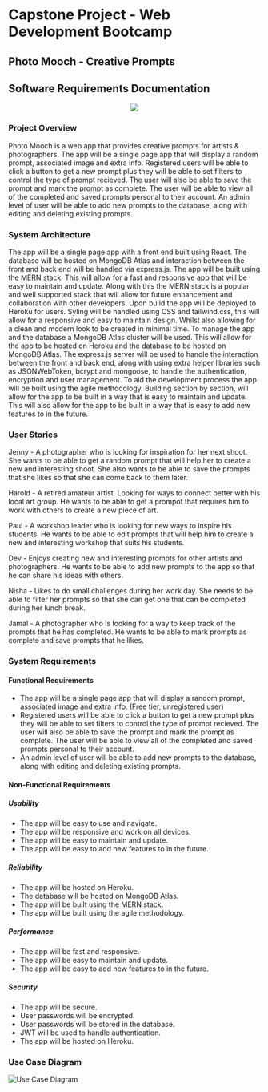 # Capstone Project - Web Development Bootcamp

## Photo Mooch - Creative Prompts


## Software Requirements Documentation

<p align="center">
  <img src="https://d1fdloi71mui9q.cloudfront.net/EnURNTC2TbygUnaBqDzl_Ar7B1A0BMyJ21bnD">
</p>

### Project Overview

Photo Mooch is a web app that provides creative prompts for artists & photographers. The app will be a single page app that will display a random prompt, associated image and extra info.
Registered users will be able to click a button to get a new prompt plus they will be able to set filters to control the type of prompt recieved. The user will also be able to save the prompt and mark the prompt as complete. The user will be able to view all of the completed and saved prompts personal to their account.
An admin level of user will be able to add new prompts to the database, along with editing and deleting existing prompts.

### System Architecture

The app will be a single page app with a front end built using React. The database will be hosted on MongoDB Atlas and interaction between the front and back end will be handled via express.js. The app will be built using the MERN stack. This will allow for a fast and responsive app that will be easy to maintain and update. Along with this the MERN stack is a popular and well supported stack that will allow for future enhancement and collaboration with other developers.
Upon build the app will be deployed to Heroku for users.
Syling will be handled using CSS and tailwind.css, this will allow for a responsive and easy to maintain design. Whilst also allowing for a clean and modern look to be created in minimal time.
To manage the app and the database a MongoDB Atlas cluster will be used. This will allow for the app to be hosted on Heroku and the database to be hosted on MongoDB Atlas. The express.js server will be used to handle the interaction between the front and back end, along with using extra helper libraries such as JSONWebToken, bcrypt and mongoose, to handle the authentication, encryption and user management.
To aid the development process the app will be built using the agile methodology. Building section by section, will allow for the app to be built in a way that is easy to maintain and update. This will also allow for the app to be built in a way that is easy to add new features to in the future.

### User Stories

Jenny - A photographer who is looking for inspiration for her next shoot. She wants to be able to get a random prompt that will help her to create a new and interesting shoot. She also wants to be able to save the prompts that she likes so that she can come back to them later.

Harold - A retired amateur artist. Looking for ways to connect better with his local art group. He wants to be able to get a prompot that requires him to work with others to create a new piece of art.

Paul - A workshop leader who is looking for new ways to inspire his students. He wants to be able to edit prompts that will help him to create a new and interesting workshop that suits his students.

Dev - Enjoys creating new and interesting prompts for other artists and photographers. He wants to be able to add new prompts to the app so that he can share his ideas with others.

Nisha - Likes to do small challenges during her work day. She needs to be able to filter her prompts so that she can get one that can be completed during her lunch break.

Jamal - A photographer who is looking for a way to keep track of the prompts that he has completed. He wants to be able to mark prompts as complete and save prompts that he likes.

### System Requirements

#### Functional Requirements

- The app will be a single page app that will display a random prompt, associated image and extra info. (Free tier, unregistered user)
- Registered users will be able to click a button to get a new prompt plus they will be able to set filters to control the type of prompt recieved. The user will also be able to save the prompt and mark the prompt as complete. The user will be able to view all of the completed and saved prompts personal to their account.
- An admin level of user will be able to add new prompts to the database, along with editing and deleting existing prompts.

#### Non-Functional Requirements

##### Usability

- The app will be easy to use and navigate.
- The app will be responsive and work on all devices.
- The app will be easy to maintain and update.
- The app will be easy to add new features to in the future.

##### Reliability

- The app will be hosted on Heroku.
- The database will be hosted on MongoDB Atlas.
- The app will be built using the MERN stack.
- The app will be built using the agile methodology.

##### Performance

- The app will be fast and responsive.
- The app will be easy to maintain and update.
- The app will be easy to add new features to in the future.

##### Security

- The app will be secure.
- User passwords will be encrypted.
- User passwords will be stored in the database.
- JWT will be used to handle authentication.
- The app will be hosted on Heroku.

### Use Case Diagram

![Use Case Diagram](https://i.imgur.com/0Z7Z7Zg.png)
